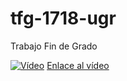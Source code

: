# tfg-1718-ugr
Trabajo Fin de Grado

[![Vídeo](https://img.youtube.com/vi/PT7mm2oojyE/0.jpg)](https://www.youtube.com/watch?v=PT7mm2oojyE)
[Enlace al vídeo](https://www.youtube.com/watch?v=PT7mm2oojyE)

